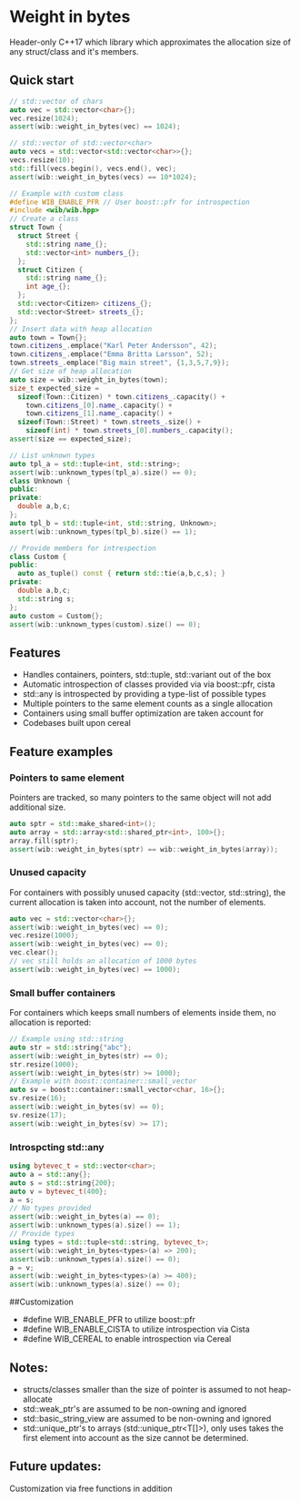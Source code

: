 # Weight in bytes
Header-only C++17 which library which approximates the allocation size of any struct/class and it's members.

## Quick start
```cpp
// std::vector of chars
auto vec = std::vector<char>{};
vec.resize(1024);
assert(wib::weight_in_bytes(vec) == 1024);

// std::vector of std::vector<char>
auto vecs = std::vector<std::vector<char>>{};
vecs.resize(10);
std::fill(vecs.begin(), vecs.end(), vec);
assert(wib::weight_in_bytes(vecs) == 10*1024);

// Example with custom class
#define WIB_ENABLE_PFR // User boost::pfr for introspection
#include <wib/wib.hpp>
// Create a class
struct Town {
  struct Street {
    std::string name_{};
    std::vector<int> numbers_{};
  };
  struct Citizen {
    std::string name_{};
    int age_{};
  };
  std::vector<Citizen> citizens_{};
  std::vector<Street> streets_{};
};
// Insert data with heap allocation
auto town = Town{};
town.citizens_.emplace("Karl Peter Andersson", 42);
town.citizens_.emplace("Emma Britta Larsson", 52);
town.streets_.emplace("Big main street", {1,3,5,7,9});
// Get size of heap allocation
auto size = wib::weight_in_bytes(town);
size_t expected_size = 
  sizeof(Town::Citizen) * town.citizens_.capacity() + 
    town.citizens_[0].name_.capacity() +
    town.citizens_[1].name_.capacity() +
  sizeof(Town::Street) * town.streets_.size() +
    sizeof(int) * town.streets_[0].numbers_.capacity();
assert(size == expected_size);

// List unknown types
auto tpl_a = std::tuple<int, std::string>;
assert(wib::unknown_types(tpl_a).size() == 0);
class Unknown {
public:
private:
  double a,b,c;
};
auto tpl_b = std::tuple<int, std::string, Unknown>;
assert(wib::unknown_types(tpl_b).size() == 1);

// Provide members for intrespection
class Custom {
public:
  auto as_tuple() const { return std::tie(a,b,c,s); }
private:
  double a,b,c;
  std::string s;
};
auto custom = Custom{};
assert(wib::unknown_types(custom).size() == 0);

```


## Features
* Handles containers, pointers, std::tuple, std::variant out of the box
* Automatic introspection of classes provided via via boost::pfr, cista
* std::any is introspected by providing a type-list of possible types
* Multiple pointers to the same element counts as a single allocation
* Containers using small buffer optimization are taken account for
* Codebases built upon cereal 

## Feature examples
### Pointers to same element
Pointers are tracked, so many pointers to the same object will not add additional size.
```cpp
auto sptr = std::make_shared<int>();
auto array = std::array<std::shared_ptr<int>, 100>{};
array.fill(sptr);
assert(wib::weight_in_bytes(sptr) == wib::weight_in_bytes(array));
```



### Unused capacity
For containers with possibly unused capacity (std::vector, std::string), the current allocation is taken into account, not the number of elements.
```cpp
auto vec = std::vector<char>{};
assert(wib::weight_in_bytes(vec) == 0);
vec.resize(1000);
assert(wib::weight_in_bytes(vec) == 0);
vec.clear();
// vec still holds an allocation of 1000 bytes
assert(wib::weight_in_bytes(vec) == 1000);
```

### Small buffer containers
For containers which keeps small numbers of elements inside them, no allocation is reported:
```cpp
// Example using std::string
auto str = std::string{"abc"};
assert(wib::weight_in_bytes(str) == 0);
str.resize(1000);
assert(wib::weight_in_bytes(str) >= 1000);
// Example with boost::container::small_vector
auto sv = boost::container::small_vector<char, 16>{};
sv.resize(16);
assert(wib::weight_in_bytes(sv) == 0);
sv.resize(17);
assert(wib::weight_in_bytes(sv) >= 17);
```

### Introspcting std::any
```cpp
using bytevec_t = std::vector<char>;
auto a = std::any{};
auto s = std::string{200};
auto v = bytevec_t(400};
a = s;
// No types provided
assert(wib::weight_in_bytes(a) == 0);
assert(wib::unknown_types(a).size() == 1);
// Provide types
using types = std::tuple<std::string, bytevec_t>;
assert(wib::weight_in_bytes<types>(a) => 200);
assert(wib::unknown_types(a).size() == 0);
a = v;
assert(wib::weight_in_bytes<types>(a) >= 400);
assert(wib::unknown_types(a).size() == 0);
```

##Customization
* #define WIB_ENABLE_PFR to utilize boost::pfr
* #define WIB_ENABLE_CISTA to utilize introspection via Cista
* #define WIB_CEREAL to enable introspection via Cereal 

## Notes:
* structs/classes smaller than the size of pointer is assumed to not heap-allocate
* std::weak_ptr's are assumed to be non-owning and ignored
* std::basic_string_view<T> are assumed to be non-owning and ignored
* std::unique_ptr's to arrays (std::unique_ptr<T[]>), only uses takes the first element into account as the size cannot be determined.

## Future updates:
Customization via free functions in addition 

